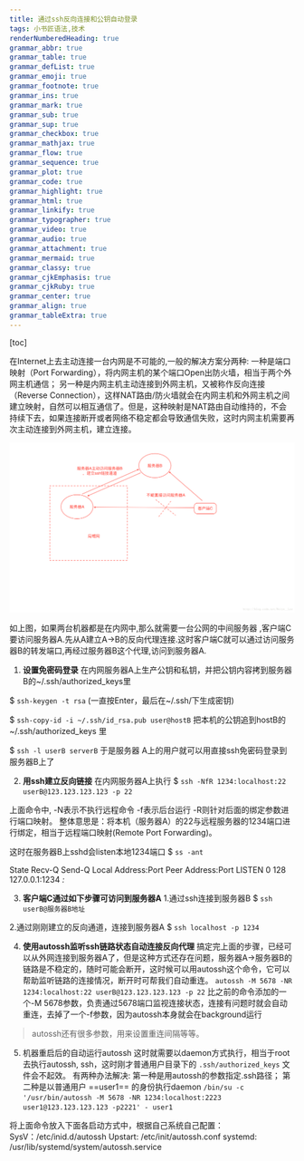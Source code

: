 ```yaml
---
title: 通过ssh反向连接和公钥自动登录
tags: 小书匠语法,技术
renderNumberedHeading: true
grammar_abbr: true
grammar_table: true
grammar_defList: true
grammar_emoji: true
grammar_footnote: true
grammar_ins: true
grammar_mark: true
grammar_sub: true
grammar_sup: true
grammar_checkbox: true
grammar_mathjax: true
grammar_flow: true
grammar_sequence: true
grammar_plot: true
grammar_code: true
grammar_highlight: true
grammar_html: true
grammar_linkify: true
grammar_typographer: true
grammar_video: true
grammar_audio: true
grammar_attachment: true
grammar_mermaid: true
grammar_classy: true
grammar_cjkEmphasis: true
grammar_cjkRuby: true
grammar_center: true
grammar_align: true
grammar_tableExtra: true
---
```


[toc]

在Internet上去主动连接一台内网是不可能的,一般的解决方案分两种:
一种是端口映射（Port Forwarding），将内网主机的某个端口Open出防火墙，相当于两个外网主机通信；
另一种是内网主机主动连接到外网主机，又被称作反向连接（Reverse Connection），这样NAT路由/防火墙就会在内网主机和外网主机之间建立映射，自然可以相互通信了。但是，这种映射是NAT路由自动维持的，不会持续下去，如果连接断开或者网络不稳定都会导致通信失败，这时内网主机需要再次主动连接到外网主机，建立连接。

![](https://raw.githubusercontent.com/OliverRen/olili_blog_img/master/通过ssh反向连接和公钥自动登录/2020810/1597053583712.png)

如上图，如果两台机器都是在内网中,那么就需要一台公网的中间服务器 ,客户端C要访问服务器A.先从A建立A->B的反向代理连接.这时客户端C就可以通过访问服务器B的转发端口,再经过服务器B这个代理,访问到服务器A.

1.  **设置免密码登录**
在内网服务器A上生产公钥和私钥，并把公钥内容拷到服务器B的~/.ssh/authorized_keys里

$ `ssh-keygen -t rsa`
(一直按Enter，最后在~/.ssh/下生成密钥)

$ `ssh-copy-id -i ~/.ssh/id_rsa.pub user@hostB`
把本机的公钥追到hostB的 ~/.ssh/authorized_keys 里

$ `ssh -l userB serverB`
于是服务器 A上的用户就可以用直接ssh免密码登录到服务器B上了

2.  **用ssh建立反向链接**
在内网服务器A上执行
$ `ssh -NfR 1234:localhost:22 userB@123.123.123.123 -p 22`

上面命令中,
-N表示不执行远程命令
-f表示后台运行
-R则针对后面的绑定参数进行端口映射。
整体意思是：将本机（服务器A）的22与远程服务器的1234端口进行绑定，相当于远程端口映射(Remote Port Forwarding)。
  
这时在服务器B上sshd会listen本地1234端口
$ `ss -ant`
 
State      Recv-Q Send-Q        Local Address:Port          Peer Address:Port
LISTEN     0      128               127.0.0.1:1234                     *:*

3.  **客户端C通过如下步骤可访问到服务器A**
1.通过ssh连接到服务器B
$ `ssh userB@服务器B地址`

2.通过刚刚建立的反向通道，连接到服务器A
$ `ssh localhost -p 1234`

4.  **使用autossh监听ssh链路状态自动连接反向代理**
搞定完上面的步骤，已经可以从外网连接到服务器A了，但是这种方式还存在问题，服务器A->服务器B的链路是不稳定的，随时可能会断开，这时候可以用autossh这个命令，它可以帮助监听链路的连接情况，断开时可帮我们自动重连。
`autossh -M 5678 -NR 1234:localhost:22 userB@123.123.123.123 -p 22`
比之前的命令添加的一个-M 5678参数，负责通过5678端口监视连接状态，连接有问题时就会自动重连，去掉了一个-f参数，因为autossh本身就会在background运行

> autossh还有很多参数，用来设置重连间隔等等。

5.  机器重启后的自动运行autossh
这时就需要以daemon方式执行，相当于root去执行autossh, ssh，这时刚才普通用户目录下的 `.ssh/authorized_keys` 文件会不起效。
有两种办法解决:
第一种是用autossh的参数指定.ssh路径；
第二种是以普通用户 ==user1== 的身份执行daemon
`/bin/su -c '/usr/bin/autossh -M 5678 -NR 1234:localhost:2223 user1@123.123.123.123 -p2221' - user1`

将上面命令放入下面各启动方式中，根据自己系统自己配置：
SysV：/etc/inid.d/autossh
Upstart: /etc/init/autossh.conf
systemd: /usr/lib/systemd/system/autossh.service
